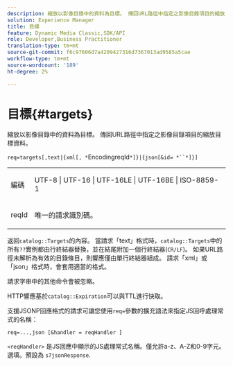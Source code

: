 ```yaml
---
description: 縮放以影像目錄中的資料為目標。 傳回URL路徑中指定之影像目錄項目的縮放目標資料。
solution: Experience Manager
title: 目標
feature: Dynamic Media Classic,SDK/API
role: Developer,Business Practitioner
translation-type: tm+mt
source-git-commit: f6c97606d7a4209427316d7367013ad9585a5cae
workflow-type: tm+mt
source-wordcount: '189'
ht-degree: 2%

---
```



# 目標{#targets}

縮放以影像目錄中的資料為目標。 傳回URL路徑中指定之影像目錄項目的縮放目標資料。

`req=targets[,text|{xml[, *`EncodingreqId`*]}|{json[&id= *``*]}]`

<table id="simpletable_D64E706258FD4A9C9C8026D97B472FCC"> 
 <tr class="strow"> 
  <td class="stentry"> <p><span class="codeph"><span class="varname"> 編碼</span> </span> </p> </td> 
  <td class="stentry"> <p><span class="codeph"> UTF-8 | UTF-16 | UTF-16LE | UTF-16BE | ISO-8859-1</span> </p></td> 
 </tr> 
 <tr class="strow"> 
  <td class="stentry"> <p><span class="codeph"><span class="varname"> reqId</span></span> </p></td> 
  <td class="stentry"> <p>唯一的請求識別碼。 </p></td> 
 </tr> 
</table>

返回`catalog::Targets`的內容。 當請求「text」格式時，`catalog::Targets`中的所有`??`實例都由行終結器替換，並在結尾附加一個行終結器(`CR/LF`)。 如果URL路徑未解析為有效的目錄條目，則響應僅由單行終結器組成。 請求「xml」或「json」格式時，會套用適當的格式。

請求字串中的其他命令會被忽略。

HTTP響應基於`catalog::Expiration`可以與TTL進行快取。

支援JSONP回應格式的請求可讓您使用`req=`參數的擴充語法來指定JS回呼處理常式的名稱：

`req=...,json [&handler = reqHandler ]`

`<reqHandler>` 是JS回應中顯示的JS處理常式名稱。僅允許a-z、A-Z和0-9字元。 選填。預設為 `s7jsonResponse`.
